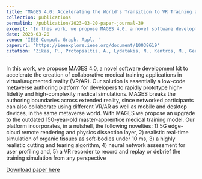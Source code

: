 ```yaml
---
title: "MAGES 4.0: Accelerating the World's Transition to VR Training and Democratizing the Authoring of the Medical Metaverse"
collection: publications
permalink: /publication/2023-03-20-paper-journal-39
excerpt: 'In this work, we propose MAGES 4.0, a novel software development kit to accelerate the creation of collaborative medical training applications in virtual/augmented reality (VR/AR). Our solution is essentially a low-code metaverse authoring platform for developers to rapidly prototype high-fidelity and high-complexity medical simulations. MAGES breaks the authoring boundaries across extended reality, since networked participants can also collaborate using different VR/AR as well as mobile and desktop devices, in the same metaverse world. With MAGES we propose an upgrade to the outdated 150-year-old master-apprentice medical training model. Our platform incorporates, in a nutshell, the following novelties: 1) 5G edge-cloud remote rendering and physics dissection layer, 2) realistic real-time simulation of organic tissues as soft-bodies under 10 ms, 3) a highly realistic cutting and tearing algorithm, 4) neural network assessment for user profiling and, 5) a VR recorder to record and replay or debrief the training simulation from any perspective'
date: 2023-03-20
venue: 'IEEE Comput. Graph. Appl. '
paperurl: 'https://ieeexplore.ieee.org/document/10038619'
citation: 'Zikas, P., Protopsaltis, A., Lydatakis, N., Kentros, M., Geronikolakis, S., Kateros, S., Kamarianakis, M., Evangelou, G., Filippidis, A., Grigoriou, E., Angelis, D., Tamiolakis, M., Dodis, M., Kokiadis, G., Petropoulos, J., Pateraki, M., Papagiannakis, G., &quot;MAGES 4.0: Accelerating the World&apos;s Transition to VR Training and Democratizing the Authoring of the Medical Metaverse&quot;, IEEE Comput. Graph. Appl. 43, 2, 43-56. DOI:https://doi.org/10.1109/mcg.2023.3242686, 2023'
---
```

In this work, we propose MAGES 4.0, a novel software development kit to accelerate the creation of collaborative medical training applications in virtual/augmented reality (VR/AR). Our solution is essentially a low-code metaverse authoring platform for developers to rapidly prototype high-fidelity and high-complexity medical simulations. MAGES breaks the authoring boundaries across extended reality, since networked participants can also collaborate using different VR/AR as well as mobile and desktop devices, in the same metaverse world. With MAGES we propose an upgrade to the outdated 150-year-old master-apprentice medical training model. Our platform incorporates, in a nutshell, the following novelties: 1) 5G edge-cloud remote rendering and physics dissection layer, 2) realistic real-time simulation of organic tissues as soft-bodies under 10 ms, 3) a highly realistic cutting and tearing algorithm, 4) neural network assessment for user profiling and, 5) a VR recorder to record and replay or debrief the training simulation from any perspective

[Download paper here](https://ieeexplore.ieee.org/document/10038619)
